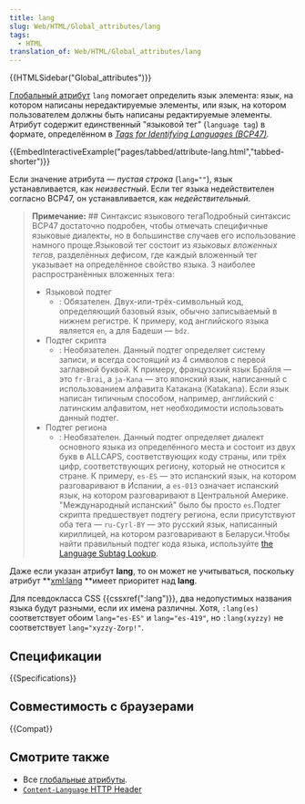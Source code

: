 ```yaml
---
title: lang
slug: Web/HTML/Global_attributes/lang
tags:
  - HTML
translation_of: Web/HTML/Global_attributes/lang
---
```


{{HTMLSidebar("Global_attributes")}}

[Глобальный атрибут](/ru/docs/Web/HTML/Global_attributes) `lang` помогает определить язык элемента: язык, на котором написаны нередактируемые элементы, или язык, на котором пользователем должны быть написаны редактируемые элементы. Атрибут содержит единственный "языковой тег" (`language tag`) в формате, определённом в _[Tags for Identifying Languages (BCP47)](https://www.ietf.org/rfc/bcp/bcp47.txt)._

{{EmbedInteractiveExample("pages/tabbed/attribute-lang.html","tabbed-shorter")}}

Если значение атрибута — _пустая строка_ (`lang=""`), язык устанавливается, как _неизвестный_. Если тег языка недействителен согласно BCP47, он устанавливается, как _недействительный_.

> **Примечание:** ## Синтаксис языкового тегаПодробный синтаксис BCP47 достаточно подробен, чтобы отмечать специфичные языковые диалекты, но в большинстве случаев его использование намного проще.Языковой тег состоит из _языковых вложенных тегов_, разделённых дефисом, где каждый вложенный тег указывает на определённое свойство языка. 3 наиболее распространённых вложенных тега:
>
> - Языковой подтег
>   - : Обязателен. Двух-или-трёх-символьный код, определяющий базовый язык, обычно записываемый в нижнем регистре. К примеру, код английского языка является `en`, а для Бадеши — `bdz`.
> - Подтег скрипта
>   - : Необязателен. Данный подтег определяет систему записи, и всегда состоящий из 4 символов с первой заглавной буквой. К примеру, французский язык Брайля — это `fr-Brai`, а `ja-Kana` — это японский язык, написанный с использованием алфавита Катакана (Katakana). Если язык написан типичным способом, например, английский с латинским алфавитом, нет необходимости использовать данный подтег.
> - Подтег региона
>   - : Необязателен. Данный подтег определяет диалект основного языка из определённого места и состоит из двух букв в ALLCAPS, соответствующих коду страны, или трёх цифр, соответствующих региону, который не относится к стране. К примеру, `es-ES` — это испанский язык, на котором разговаривают в Испании, а `es-013` означает испанский язык, на котором разговаривают в Центральной Америке. "Международный испанский" было бы просто `es`.Подтег скрипта предшествует подтегу региона, если присутствуют оба тега — `ru-Cyrl-BY` — это русский язык, написанный кириллицей, на котором разговаривают в Беларуси.Чтобы найти правильный подтег кода языка, используйте [the Language Subtag Lookup](https://r12a.github.io/app-subtags/).

Даже если указан атрибут **lang**, то он может не учитываться, поскольку атрибут **[xml:lang](/ru/docs/Web/HTML/Global_attributes/xml:lang) **имеет приоритет над **lang**.

Для псевдокласса CSS {{cssxref(":lang")}}, два недопустимых названия языка будут разными, если их имена различны. Хотя, `:lang(es)` соответствует обоим `lang="es-ES"` и `lang="es-419"`, но `:lang(xyzzy)` не соответствует `lang="xyzzy-Zorp!"`.

## Спецификации

{{Specifications}}

## Совместимость с браузерами

{{Compat}}

## Смотрите также

- Все [глобальные атрибуты](/ru/docs/Web/HTML/Global_attributes).
- [`Content-Language` HTTP Header](/ru/docs/Web/HTTP/Headers/Content-Language)
